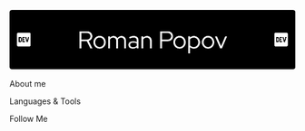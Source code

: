 [![Header](https://github.com/kyoto23/kyoto23/blob/main/assets/github-header-image.png)](https://www.instagram.com/popov.tt)

About me

Languages & Tools

Follow Me
